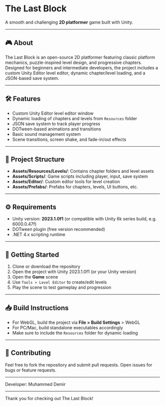 # The Last Block

A smooth and challenging **2D platformer** game built with Unity.

---

## 🎮 About

The Last Block is an open-source 2D platformer featuring classic platform mechanics, puzzle-inspired level design, and progressive chapters. Designed for beginners and intermediate developers, the project includes a custom Unity Editor level editor, dynamic chapter/level loading, and a JSON-based save system.

---

## 🛠️ Features

- Custom Unity Editor level editor window  
- Dynamic loading of chapters and levels from `Resources` folder  
- JSON save system to track player progress  
- DOTween-based animations and transitions  
- Basic sound management system  
- Scene transitions, screen shake, and fade-in/out effects

---

## 📂 Project Structure

- **Assets/Resources/Levels/**: Contains chapter folders and level assets  
- **Assets/Scripts/**: Game scripts including player, input, save system  
- **Assets/Editor/**: Custom editor tools for level creation  
- **Assets/Prefabs/**: Prefabs for chapters, levels, UI buttons, etc.

---

## ⚙️ Requirements

- Unity version: **2023.1.0f1** (or compatible with Unity 6k series build, e.g. 6000.0.47f)  
- DOTween plugin (free version recommended)  
- .NET 4.x scripting runtime

---

## 🚀 Getting Started

1. Clone or download the repository  
2. Open the project with Unity 2023.1.0f1 (or your Unity version)  
3. Open the **Game** scene  
4. Use `Tools > Level Editor` to create/edit levels  
5. Play the scene to test gameplay and progression

---

## 📥 Build Instructions

- For WebGL, build the project via **File > Build Settings** > WebGL  
- For PC/Mac, build standalone executables accordingly  
- Make sure to include the `Resources` folder for dynamic loading

---

## 🤝 Contributing

Feel free to fork the repository and submit pull requests. Open issues for bugs or feature requests.

---

Developer: Muhammed Demir  

---

Thank you for checking out The Last Block!
